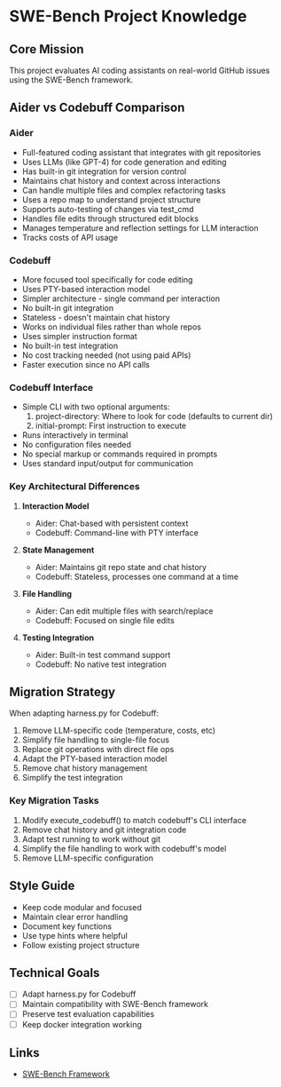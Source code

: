 # SWE-Bench Project Knowledge

## Core Mission
This project evaluates AI coding assistants on real-world GitHub issues using the SWE-Bench framework.

## Aider vs Codebuff Comparison

### Aider
- Full-featured coding assistant that integrates with git repositories
- Uses LLMs (like GPT-4) for code generation and editing
- Has built-in git integration for version control
- Maintains chat history and context across interactions
- Can handle multiple files and complex refactoring tasks
- Uses a repo map to understand project structure
- Supports auto-testing of changes via test_cmd
- Handles file edits through structured edit blocks
- Manages temperature and reflection settings for LLM interaction
- Tracks costs of API usage

### Codebuff
- More focused tool specifically for code editing
- Uses PTY-based interaction model
- Simpler architecture - single command per interaction
- No built-in git integration
- Stateless - doesn't maintain chat history
- Works on individual files rather than whole repos
- Uses simpler instruction format
- No built-in test integration
- No cost tracking needed (not using paid APIs)
- Faster execution since no API calls

### Codebuff Interface
- Simple CLI with two optional arguments:
  1. project-directory: Where to look for code (defaults to current dir)
  2. initial-prompt: First instruction to execute
- Runs interactively in terminal
- No configuration files needed
- No special markup or commands required in prompts
- Uses standard input/output for communication

### Key Architectural Differences
1. **Interaction Model**
   - Aider: Chat-based with persistent context
   - Codebuff: Command-line with PTY interface

2. **State Management** 
   - Aider: Maintains git repo state and chat history
   - Codebuff: Stateless, processes one command at a time

3. **File Handling**
   - Aider: Can edit multiple files with search/replace
   - Codebuff: Focused on single file edits

4. **Testing Integration**
   - Aider: Built-in test command support
   - Codebuff: No native test integration

## Migration Strategy
When adapting harness.py for Codebuff:
1. Remove LLM-specific code (temperature, costs, etc)
2. Simplify file handling to single-file focus
3. Replace git operations with direct file ops
4. Adapt the PTY-based interaction model
5. Remove chat history management
6. Simplify the test integration

### Key Migration Tasks
1. Modify execute_codebuff() to match codebuff's CLI interface
2. Remove chat history and git integration code
3. Adapt test running to work without git
4. Simplify the file handling to work with codebuff's model
5. Remove LLM-specific configuration

## Style Guide
- Keep code modular and focused
- Maintain clear error handling
- Document key functions
- Use type hints where helpful
- Follow existing project structure

## Technical Goals
- [ ] Adapt harness.py for Codebuff
- [ ] Maintain compatibility with SWE-Bench framework
- [ ] Preserve test evaluation capabilities
- [ ] Keep docker integration working

## Links
- [SWE-Bench Framework](https://github.com/princeton-nlp/SWE-bench)
